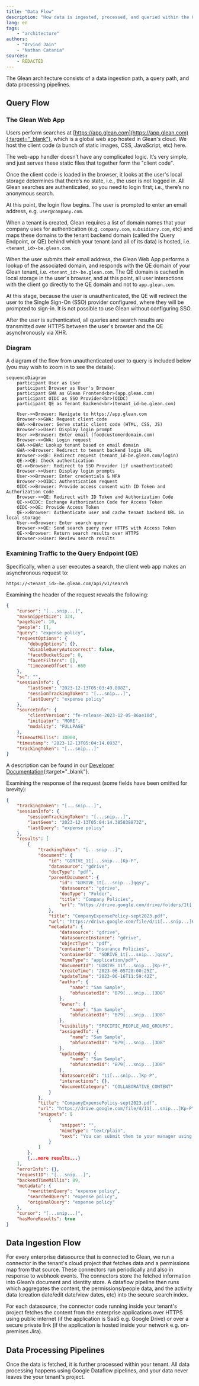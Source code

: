 ```yaml
---
title: "Data Flow"
description: "How data is ingested, processed, and queried within the Glean platform."
lang: en
tags:
    - "architecture"
authors:
    - "Arvind Jain"
    - "Nathan Catania"
sources:
    - REDACTED
---
```


The Glean architecture consists of a data ingestion path, a query path, and data processing pipelines.

## Query Flow

### The Glean Web App
Users perform searches at [https://app.glean.com](https://app.glean.com){:target="_blank"}, which is a global web app hosted in Glean's cloud. We host the client code (a bunch of static images, CSS, JavaScript, etc) here. 

The web-app handler doesn’t have any complicated logic. It’s very simple, and just serves these static files that together form the "client code".

Once the client code is loaded in the browser, it looks at the user's local storage determines that there’s no state, i.e., the user is not logged in. All Glean searches are authenticated, so you need to login first; i.e., there’s no anonymous search.

At this point, the login flow begins. The user is prompted to enter an email address, e.g. `user@company.com`.

When a tenant is created, Glean requires a list of domain names that your company uses for authentication (e.g. `company.com`, `subsidiary.com`, etc) and maps these domains to the tenant backend domain (called the Query Endpoint, or QE) behind which your tenant (and all of its data) is hosted, i.e. `<tenant_id>-be.glean.com`.

When the user submits their email address, the Glean Web App performs a lookup of the associated domain, and responds with the QE domain of your Glean tenant, i.e. `<tenant_id>-be.glean.com`. The QE domain is cached in local storage in the user's browser, and at this point, all user interactions with the client go directly to the QE domain and not to `app.glean.com`.

At this stage, because the user is unauthenticated, the QE will redirect the user to the Single Sign-On (SSO) provider configured, where they will be prompted to sign-in. It is not possible to use Glean without configuring SSO.

After the user is authenticated, all queries and search results are transmitted over HTTPS between the user's browser and the QE asynchronously via XHR.

### Diagram

A diagram of the flow from unauthenticated user to query is included below (you may wish to zoom in to see the details).

```mermaid
sequenceDiagram
    participant User as User
    participant Browser as User's Browser
    participant GWA as Glean Frontend<br>(app.glean.com)
    participant OIDC as SSO Provider<br>(OIDC)
    participant QE as Tenant Backend<br>(tenant_id-be.glean.com)

    User->>Browser: Navigate to https://app.glean.com
    Browser->>GWA: Request client code
    GWA->>Browser: Serve static client code (HTML, CSS, JS)
    Browser->>User: Display login prompt
    User->>Browser: Enter email (foo@customerdomain.com)
    Browser->>GWA: Login request
    GWA->>GWA: Lookup tenant based on email domain
    GWA->>Browser: Redirect to tenant backend login URL
    Browser->>QE: Redirect request (tenant_id-be.glean.com/login)
    QE->>QE: Check authentication
    QE->>Browser: Redirect to SSO Provider (if unauthenticated)
    Browser->>User: Display login prompts
    User->>Browser: Enter credentials & MFA
    Browser->>OIDC: Authentication request
    OIDC->>Browser: Provide access consent with ID Token and Authorization Code
    Browser->>QE: Redirect with ID Token and Authorization Code
    QE->>OIDC: Exchange Authorization Code for Access Token
    OIDC->>QE: Provide Access Token
    QE->>Browser: Authenticate user and cache tenant backend URL in local storage
    User->>Browser: Enter search query
    Browser->>QE: Send search query over HTTPS with Access Token
    QE->>Browser: Return search results over HTTPS
    Browser->>User: Review search results
```

### Examining Traffic to the Query Endpoint (QE)
Specifically, when a user executes a search, the client web app makes an asynchronous request to:

```
https://<tenant_id>-be.glean.com/api/v1/search
```

Examining the header of the request reveals the following:

```json
{
    "cursor": "[...snip...]",
    "maxSnippetSize": 324,
    "pageSize": 10,
    "people": [],
    "query": "expense policy",
    "requestOptions": {
        "debugOptions": {},
        "disableQueryAutocorrect": false,
        "facetBucketSize": 0,
        "facetFilters": [],
        "timezoneOffset": -660
    },
    "sc": "",
    "sessionInfo": {
        "lastSeen": "2023-12-13T05:03:49.808Z",
        "sessionTrackingToken": "[...snip...]",
        "lastQuery": "expense policy"
    },
    "sourceInfo": {
        "clientVersion": "fe-release-2023-12-05-86ae10d",
        "initiator": "MORE",
        "modality": "FULLPAGE"
    },
    "timeoutMillis": 10000,
    "timestamp": "2023-12-13T05:04:14.093Z",
    "trackingToken": "[...snip...]"
}
```

A description can be found in our [Developer Documentation](https://developers.glean.com/client/operation/search/){:target="_blank"}.

Examining the response of the request (some fields have been omitted for brevity):
```json
{
    "trackingToken": "[...snip...]",
    "sessionInfo": {
        "sessionTrackingToken": "[...snip...]",
        "lastSeen": "2023-12-13T05:04:14.385838873Z",
        "lastQuery": "expense policy"
    },
    "results": [
        {
            "trackingToken": "[...snip...]",
            "document": {
                "id": "GDRIVE_11[...snip...]Kp-P",
                "datasource": "gdrive",
                "docType": "pdf",
                "parentDocument": {
                    "id": "GDRIVE_1t[...snip...]qqsy",
                    "datasource": "gdrive",
                    "docType": "Folder",
                    "title": "Company Policies",
                    "url": "https://drive.google.com/drive/folders/1t[...snip...]qqsy"
                },
                "title": "CompanyExpensePolicy-sept2023.pdf",
                "url": "https://drive.google.com/file/d/11[...snip...]Kp-P",
                "metadata": {
                    "datasource": "gdrive",
                    "datasourceInstance": "gdrive",
                    "objectType": "pdf",
                    "container": "Insurance Policies",
                    "containerId": "GDRIVE_1t[...snip...]qqsy",
                    "mimeType": "application/pdf",
                    "documentId": "GDRIVE_11f...snip...]Kp-P",
                    "createTime": "2023-06-05T20:00:25Z",
                    "updateTime": "2023-06-16T11:59:42Z",
                    "author": {
                        "name": "Sam Sample",
                        "obfuscatedId": "B79[...snip...]3D8"
                    },
                    "owner": {
                        "name": "Sam Sample",
                        "obfuscatedId": "B79[...snip...]3D8"
                    },
                    "visibility": "SPECIFIC_PEOPLE_AND_GROUPS",
                    "assignedTo": {
                        "name": "Sam Sample",
                        "obfuscatedId": "B79[...snip...]3D8"
                    },
                    "updatedBy": {
                        "name": "Sam Sample",
                        "obfuscatedId": "B79[...snip...]3D8"
                    },
                    "datasourceId": "11[...snip...]Kp-P",
                    "interactions": {},
                    "documentCategory": "COLLABORATIVE_CONTENT"
                }
            },
            "title": "CompanyExpensePolicy-sept2023.pdf",
            "url": "https://drive.google.com/file/d/11[...snip...]Kp-P",
            "snippets": [
                {
                    "snippet": "",
                    "mimeType": "text/plain",
                    "text": "You can submit them to your manager using the current expense reporting method (current method here) within three months after the date of each expense. If your manager approves your expenses, you will receive your reimbursement within two pay periods on your regular paycheck."
                }
            ]
        },
        {...more results...}
    ],
    "errorInfo": {},
    "requestID": "[...snip...]",
    "backendTimeMillis": 89,
    "metadata": {
        "rewrittenQuery": "expense policy",
        "searchedQuery": "expense policy",
        "originalQuery": "expense policy"
    },
    "cursor": "[...snip...]",
    "hasMoreResults": true
}
```

## Data Ingestion Flow

For every enterprise datasource that is connected to Glean, we run a connector in the tenant's cloud project that fetches data and a permissions map from that source. These connectors run periodically and also in response to webhook events. The connectors store the fetched information into Glean’s document and identity store. A dataflow pipeline then runs which aggregates the content, the permissions/people data, and the activity data (creation date/edit date/view dates, etc) into the secure search index.

For each datasource, the connector code running inside your tenant's project fetches the content from the enterprise applications over HTTPS using public internet (if the application is SaaS e.g. Google Drive) or over a secure private link (if the application is hosted inside your network e.g. on-premises Jira).


## Data Processing Pipelines

Once the data is fetched, it is further processed within your tenant. All data processing happens using Google Dataflow pipelines, and your data never leaves the your tenant's project.
